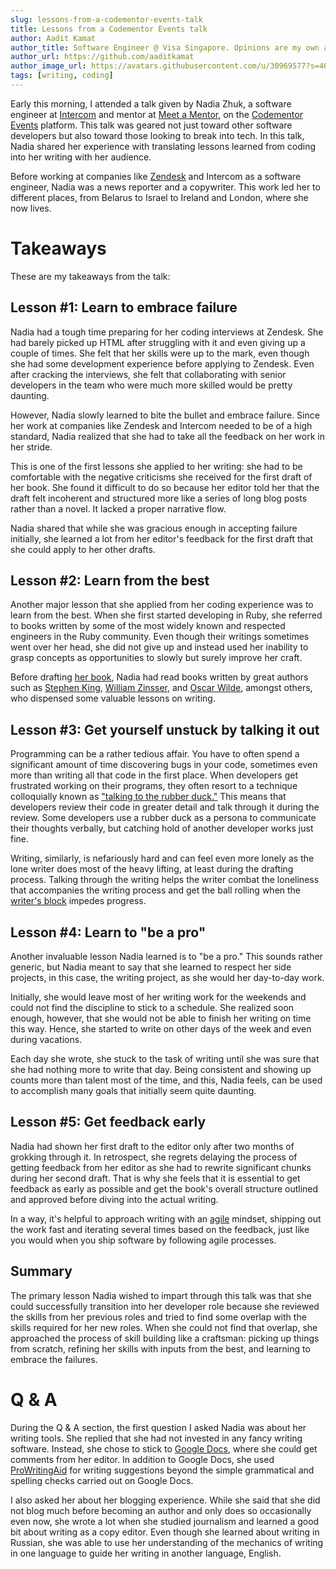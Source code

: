 ```yaml
---
slug: lessons-from-a-codementor-events-talk
title: Lessons from a Codementor Events talk
author: Aadit Kamat
author_title: Software Engineer @ Visa Singapore. Opinions are my own and not the views of my employer.
author_url: https://github.com/aaditkamat
author_image_url: https://avatars.githubusercontent.com/u/30969577?s=400&u=9558fc3557d79c88a7080034fe8c22654aca2e4d&v=4
tags: [writing, coding]
---
```


Early this morning, I attended a talk given by Nadia Zhuk, a software engineer at [Intercom](http://intercom.com/) and mentor at [Meet a Mentor](https://meetamentor.co.uk/), on the [Codementor Events](https://www.codementor.io/events/how-working-as-a-programmer-helped-me-write-a-book-e1gbc1hk2n) platform. This talk was geared not just toward other software developers but also toward those looking to break into tech. In this talk, Nadia shared her experience with translating lessons learned from coding into her writing with her audience. 

Before working at companies like [Zendesk](https://www.zendesk.com/) and Intercom as a software engineer, Nadia was a news reporter and a copywriter. This work led her to different places, from Belarus to Israel to Ireland and London, where she now lives. 

# Takeaways

These are my takeaways from the talk:

## Lesson #1: Learn to embrace failure

Nadia had a tough time preparing for her coding interviews at Zendesk. She had barely picked up HTML after struggling with it and even giving up a couple of times. She felt that her skills were up to the mark, even though she had some development experience before applying to Zendesk. Even after cracking the interviews, she felt that collaborating with senior developers in the team who were much more skilled would be pretty daunting. 

However, Nadia slowly learned to bite the bullet and embrace failure. Since her work at companies like Zendesk and Intercom needed to be of a high standard, Nadia realized that she had to take all the feedback on her work in her stride. 

This is one of the first lessons she applied to her writing: she had to be comfortable with the negative criticisms she received for the first draft of her book. She found it difficult to do so because her editor told her that the draft felt incoherent and structured more like a series of long blog posts rather than a novel. It lacked a proper narrative flow. 

Nadia shared that while she was gracious enough in accepting failure initially, she learned a lot from her editor's feedback for the first draft that she could apply to her other drafts.

## Lesson #2: Learn from the best

Another major lesson that she applied from her coding experience was to learn from the best. When she first started developing in Ruby, she referred to books written by some of the most widely known and respected engineers in the Ruby community. Even though their writings sometimes went over her head, she did not give up and instead used her inability to grasp concepts as opportunities to slowly but surely improve her craft. 

Before drafting [her book](https://www.goodreads.com/book/show/56082981-crossing-the-rubycon), Nadia had read books written by great authors such as [Stephen King](https://www.goodreads.com/book/show/10569.On_Writing), [William Zinsser](https://www.goodreads.com/book/show/53343.On_Writing_Well), and [Oscar Wilde](https://www.goodreads.com/book/show/2417381.The_Collected_Oscar_Wilde), amongst others, who dispensed some valuable lessons on writing.

## Lesson #3: Get yourself unstuck by talking it out

Programming can be a rather tedious affair. You have to often spend a significant amount of time discovering bugs in your code, sometimes even more than writing all that code in the first place. When developers get frustrated working on their programs, they often resort to a technique colloquially known as ["talking to the rubber duck."](https://rubberduckdebugging.com/) This means that developers review their code in greater detail and talk through it during the review. Some developers use a rubber duck as a persona to communicate their thoughts verbally, but catching hold of another developer works just fine. 

Writing, similarly, is nefariously hard and can feel even more lonely as the lone writer does most of the heavy lifting, at least during the drafting process. Talking through the writing helps the writer combat the loneliness that accompanies the writing process and get the ball rolling when the [writer's block](https://en.wikipedia.org/wiki/Writer%27s_block) impedes progress.

## Lesson #4: Learn to "be a pro"

Another invaluable lesson Nadia learned is to "be a pro." This sounds rather generic, but Nadia meant to say that she learned to respect her side projects, in this case, the writing project, as she would her day-to-day work. 

Initially, she would leave most of her writing work for the weekends and could not find the discipline to stick to a schedule. She realized soon enough, however, that she would not be able to finish her writing on time this way. Hence, she started to write on other days of the week and even during vacations. 

Each day she wrote, she stuck to the task of writing until she was sure that she had nothing more to write that day. Being consistent and showing up counts more than talent most of the time, and this, Nadia feels, can be used to accomplish many goals that initially seem quite daunting. 

## Lesson #5: Get feedback early

Nadia had shown her first draft to the editor only after two months of grokking through it. In retrospect, she regrets delaying the process of getting feedback from her editor as she had to rewrite significant chunks during her second draft. That is why she feels that it is essential to get feedback as early as possible and get the book's overall structure outlined and approved before diving into the actual writing. 

In a way, it's helpful to approach writing with an [agile](https://www.atlassian.com/agile) mindset, shipping out the work fast and iterating several times based on the feedback, just like you would when you ship software by following agile processes.

## Summary

The primary lesson Nadia wished to impart through this talk was that she could successfully transition into her developer role because she reviewed the skills from her previous roles and tried to find some overlap with the skills required for her new roles. When she could not find that overlap, she approached the process of skill building like a craftsman: picking up things from scratch, refining her skills with inputs from the best, and learning to embrace the failures. 

# Q & A

During the Q & A section, the first question I asked Nadia was about her writing tools. She replied that she had not invested in any fancy writing software. Instead, she chose to stick to [Google Docs](https://docs.google.com), where she could get comments from her editor. In addition to Google Docs, she used [ProWritingAid](https://prowritingaid.com/) for writing suggestions beyond the simple grammatical and spelling checks carried out on Google Docs.

I also asked her about her blogging experience. While she said that she did not blog much before becoming an author and only does so occasionally even now, she wrote a lot when she studied journalism and learned a good bit about writing as a copy editor. Even though she learned about writing in Russian, she was able to use her understanding of the mechanics of writing in one language to guide her writing in another language, English.
